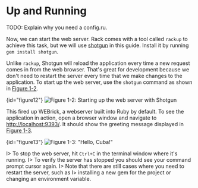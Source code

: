 Up and Running
==============

TODO: Explain why you need a config.ru.

Now, we can start the web server. Rack comes with a tool called `rackup` to achieve
this task, but we will use [shotgun](https://github.com/rtomayko/shotgun) in this
guide. Install it by running `gem install shotgun`.

Unlike `rackup`, Shotgun will reload the application every time a new request comes
in from the web browser. That's great for development because we don't need to restart
the server every time that we make changes to the application. To start up the web
server, use the `shotgun` command as shown in [Figure 1-2](#figure12).

{id="figure12"}
![Figure 1-2: Starting up the web server with Shotgun](images/chapter_1/shotgun.png)

This fired up WEBrick, a webserver built into Ruby by default. To see the
application in action, open a browser window and navigate to <http://localhost:9393/>.
It should show the greeting message displayed in [Figure 1-3](#figure13).

{id="figure13"}
![Figure 1-3: "Hello, Cuba!"](images/chapter_1/hello_world.png)

I> To stop the web server, hit `Ctrl+C` in the terminal window where it's running.
I> To verify the server has stopped you should see your command prompt cursor again.
I> Note that there are still cases where you need to restart the server, such as
I> installing a new gem for the project or changing an environment variable.
